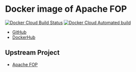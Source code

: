 # Docker image of Apache FOP
[![Docker Cloud Build Status](https://img.shields.io/docker/cloud/build/informationsea/fop)](https://hub.docker.com/r/informationsea/fop)
[![Docker Cloud Automated build](https://img.shields.io/docker/cloud/automated/informationsea/fop)](https://hub.docker.com/r/informationsea/fop)

* [GitHub](https://github.com/informationsea/fop-docker)
* [DockerHub](https://hub.docker.com/r/informationsea/fop)

## Upstream Project

* [Apache FOP](https://xmlgraphics.apache.org/fop/)
